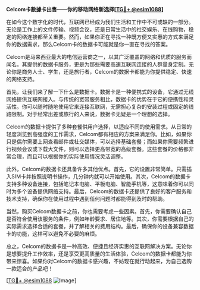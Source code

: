 **Celcom卡數據卡出售——你的移动网络新选择[[TG💪+ @esim1088](https://t.me/s/esim1088)]**

在如今这个数字化的时代，互联网已经成为我们生活和工作中不可或缺的一部分。无论是工作上的文件传输、视频会议，还是日常生活中的社交娱乐、在线购物，稳定的网络连接都至关重要。然而，如果你正在寻找一种既方便又实惠的方式来满足你的数据需求，那么Celcom卡的数据卡可能就是你一直在寻找的答案。

Celcom是马来西亚最大的电信运营商之一，以其广泛覆盖的网络和优质的服务而闻名。其提供的数据卡服务，更是为那些需要高速互联网连接的人群量身定制。无论你是商务人士、学生，还是旅行者，Celcom的数据卡都能为你提供稳定、快速的网络支持。

首先，让我们来了解一下什么是数据卡。数据卡是一种便携式的设备，它通过无线网络提供互联网接入。与传统的宽带服务相比，数据卡的优势在于它的便携性和灵活性。你可以随时随地使用它来连接互联网，无需担心复杂的安装过程或固定的线路限制。对于经常出差或旅行的人来说，数据卡无疑是一个理想的选择。

Celcom的数据卡提供了多种套餐供用户选择，以适应不同的使用需求。从日常的轻度浏览到高强度的工作需求，Celcom都有相应的方案来满足你。比如，如果你只是偶尔需要上网查看邮件或社交媒体，可以选择基础套餐；而如果你需要频繁进行视频会议或下载大文件，则可以选择更高带宽的高级套餐。这些套餐的价格都非常合理，而且可以根据你的实际使用情况灵活调整。

此外，Celcom的数据卡还具备许多其他优点。首先，它的设置非常简单。只需插入SIM卡并按照说明书操作，几分钟内就可以开始使用。其次，Celcom的数据卡支持多种设备连接，包括笔记本电脑、平板电脑、智能手机等，这意味着你可以同时为多个设备提供网络支持。最后，Celcom的数据卡还提供了良好的客户服务和技术支持，确保你在使用过程中遇到任何问题时都能得到及时的帮助。

当然，购买Celcom数据卡之前，你也需要考虑一些因素。首先，你需要确认自己是否符合使用该服务的条件，例如年龄要求、居住地等。其次，你需要根据自己的实际需求选择合适的套餐，并了解相关的费用结构。最后，确保你的设备兼容数据卡的功能，这样可以避免不必要的麻烦。

总之，Celcom的数据卡是一种高效、便捷且经济实惠的互联网解决方案。无论你是想要提升工作效率，还是享受更高质量的生活体验，Celcom的数据卡都能为你带来惊喜。如果你对Celcom的数据卡感兴趣，不妨现在就行动起来，为自己选购一款适合的产品吧！

[[TG💪+ @esim1088](https://t.me/s/esim1088) ![Image](https://i.postimg.cc/4NQfJmqS/Snipaste-2025-05-13-00-14-12.png)]